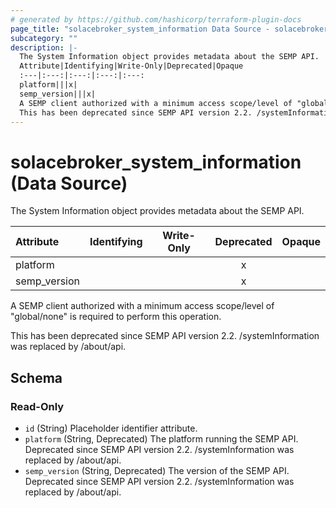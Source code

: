 ```yaml
---
# generated by https://github.com/hashicorp/terraform-plugin-docs
page_title: "solacebroker_system_information Data Source - solacebroker"
subcategory: ""
description: |-
  The System Information object provides metadata about the SEMP API.
  Attribute|Identifying|Write-Only|Deprecated|Opaque
  :---|:---:|:---:|:---:|:---:
  platform|||x|
  semp_version|||x|
  A SEMP client authorized with a minimum access scope/level of "global/none" is required to perform this operation.
  This has been deprecated since SEMP API version 2.2. /systemInformation was replaced by /about/api.
---
```


# solacebroker_system_information (Data Source)

The System Information object provides metadata about the SEMP API.


Attribute|Identifying|Write-Only|Deprecated|Opaque
:---|:---:|:---:|:---:|:---:
platform|||x|
semp_version|||x|



A SEMP client authorized with a minimum access scope/level of "global/none" is required to perform this operation.

This has been deprecated since SEMP API version 2.2. /systemInformation was replaced by /about/api.



<!-- schema generated by tfplugindocs -->
## Schema

### Read-Only

- `id` (String) Placeholder identifier attribute.
- `platform` (String, Deprecated) The platform running the SEMP API. Deprecated since SEMP API version 2.2. /systemInformation was replaced by /about/api.
- `semp_version` (String, Deprecated) The version of the SEMP API. Deprecated since SEMP API version 2.2. /systemInformation was replaced by /about/api.
